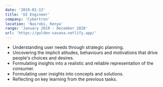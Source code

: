 ```yaml
---
date: '2019-01-13'
title: 'UI Engineer'
company: 'Cybertron'
location: 'Nairobi, Kenya'
range: 'January 2019 - December 2020'
url: 'https://golden-savana.netlify.app/'
---
```


- Understanding user needs through strategic planning.
- Uncovering the implicit atitudes, behaviours and motivations that drive people's choices and desires.
- Formulating insights into a realistic and reliable representation of the consumer. 
- Formulating user insights into concepts and solutions. 
- Reflecting on key learning from the previous tasks.
